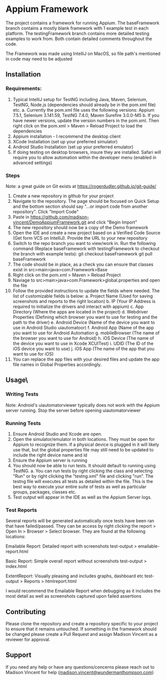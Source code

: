# Appium Framework

The project contains a framework for running Appium. The baseFramework branch contains a mostly blank framework with 1 example test in each platform. The testingFramework branch contains more detailed testing examples to work from. Both contain detailed comments throughout the code. 

The Framework was made using IntelliJ on MacOS, so file path's mentioned in code may need to be adjusted

## Installation

### Requirements:

1. Typical IntelliJ setup for TestNG including Java, Maven, Selenium, TestNG, Node.js (dependencies should already be in the pom.xml file) etc.
    a. Currently the pom.xml file uses the following versions: Appium 7.5.1, Selenium 3.141.59, TestNG 7.4.0, Maven Surefire 3.0.0-M5
    b. If you have newer versions, update the version numbers in the pom.xml. Then right click on the pom.xml > Maven > Reload Project to load the dependencies 
3. Appium installation - I recommend the desktop client
4. XCode Installation (set up your preferred simulator)
5. Android Studio Installation (set up your preferred emulator)
6. If doing testing on desktop browsers, insure they are installed. Safari will require you to allow automation within the developer menu (enabled in advanced settings)

### Steps

Note: a great guide on Git exists at https://rogerdudler.github.io/git-guide/

1. Create a new repository in github for your project
2. Navigate to the repository. The page should be focused on Quick Setup and the bottom section should say "...or import code from another repository". Click "Import Code"
3. Paste in https://github.com/madison-vincent/DemoAppiumFramework.git and click "Begin Import"
5. The new repository should now be a copy of the Demo framework
6. Open the IDE and create a new project based on a Verified Code Source (Get form VCS on IntelliJ). Provide the URL to your new repository
7. Switch to the repo branch you want to view/work in. Run the following command (Replace baseFramework with testingFramework to checkout the branch with example tests):
 git checkout baseFramework
 git pull baseFramework
 8. The code should be in place, as a check you can ensure that classes exist in src>main>java>com.Framework>Base
 9. Right click on the pom.xml > Maven > Reload Project
 10. Naviage to src>main>java>com.Framework>global.properties and open the file 
 11. Follow the provided instructions to update the fields where needed. The list of customizable fields is below:
    a. Project Name (Used for saving screenshots and reports to the right location)
    b. IP (Your IP Address is required to initialize the drivers and interact with appium)
    c. App Directory (Where the apps are located in the project)
    d. Webdriver Properties (Defining which browser you want to use for testing and the path to the driver)
    e. Android Device (Name of the device you want to use in Android Studio uiautomatoor)
    f. Android App (Name of the app you want to use for Android Automation
    g. mobileBrowser (The name of the browser you want to use for Android)
    h. iOS Device (The name of the device you want to use in Xcode XCUITest)
    i. UDID (The ID of the iOS device you want to use)
    j. iOS App (The name of the app that you want to use for iOS) 
 12. You can replace the app files with your desired files and update the app file names in Global Properties accordingly.

## Usage\

### Writing Tests

Note: Android's uiautomatorviewer typically does not work with the Appium server running. Stop the server before opening uiautomatorviewer

### Running Tests

1. Ensure Android Studio and Xcode are open. 
2. Open the simulator/emulator in both locations. They must be open for Appium to recognize them. If a physical device is plugged in it will likely use that, but the global properties file may still need to be updated to include the right device name and id
3. Ensure the Appium server is running
4. You should now be able to run tests. It should default to running using TestNG. 
   a. You can run tests by right clicking the class and selecting "Run" or by right clicking the "testng.xml" file and clicking "run". The testng file will executes all tests as detailed within the file. This is the best way to execute your entire suite of tests as well as particular groups, packages, classes etc. 
6. Test output will appear in the IDE as well as the Appium Server logs. 

### Test Reports

Several reports will be generated automatically once tests have been ran that have failed/passed. They can be access by right clicking the report > Open In > Browser > Select browser. They are found at the following locations:

Emailable Report: Detailed report with screenshots
test-output > emailable-report.html

Basic Report: Simple overall report without screenshots
test-output > index.html

ExtentReport: Visually pleasing and includes graphs, dashboard etc
test-output > Reports > htmlreport.html

I would recommend the Emailable Report when debugging as it includes the most detail as well as screenshots captured upon failed assertions

## Contributing

Please clone the repository and create a repository specific to your project to ensure that it remains untouched. If something in the framework should be changed please create a Pull Request and assign Madison Vincent as a reviewer for approval. 

## Support

If you need any help or have any questions/concerns please reach out to Madison Vincent for help (madison.vincent@wundermanthompson.com)
